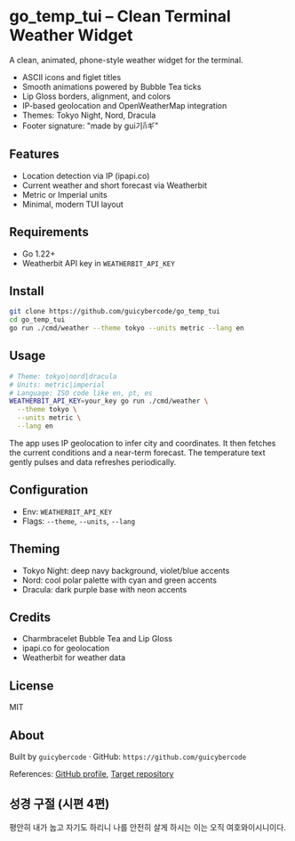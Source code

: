 # go_temp_tui – Clean Terminal Weather Widget

A clean, animated, phone-style weather widget for the terminal.

- ASCII icons and figlet titles
- Smooth animations powered by Bubble Tea ticks
- Lip Gloss borders, alignment, and colors
- IP-based geolocation and OpenWeatherMap integration
- Themes: Tokyo Night, Nord, Dracula
- Footer signature: "made by gui기กีギ"

## Features

- Location detection via IP (ipapi.co)
- Current weather and short forecast via Weatherbit
- Metric or Imperial units
- Minimal, modern TUI layout

## Requirements

- Go 1.22+
- Weatherbit API key in `WEATHERBIT_API_KEY`

## Install

```bash
git clone https://github.com/guicybercode/go_temp_tui
cd go_temp_tui
go run ./cmd/weather --theme tokyo --units metric --lang en
```

## Usage

```bash
# Theme: tokyo|nord|dracula
# Units: metric|imperial
# Language: ISO code like en, pt, es
WEATHERBIT_API_KEY=your_key go run ./cmd/weather \
  --theme tokyo \
  --units metric \
  --lang en
```

The app uses IP geolocation to infer city and coordinates. It then fetches the current conditions and a near-term forecast. The temperature text gently pulses and data refreshes periodically.

## Configuration

- Env: `WEATHERBIT_API_KEY`
- Flags: `--theme`, `--units`, `--lang`

## Theming

- Tokyo Night: deep navy background, violet/blue accents
- Nord: cool polar palette with cyan and green accents
- Dracula: dark purple base with neon accents

## Credits

- Charmbracelet Bubble Tea and Lip Gloss
- ipapi.co for geolocation
- Weatherbit for weather data

## License

MIT

## About

Built by `guicybercode` · GitHub: `https://github.com/guicybercode`

References: [GitHub profile](https://github.com/guicybercode), [Target repository](https://github.com/guicybercode/go_temp_tui)

## 성경 구절 (시편 4편)

평안히 내가 눕고 자기도 하리니 나를 안전히 살게 하시는 이는 오직 여호와이시니이다.
